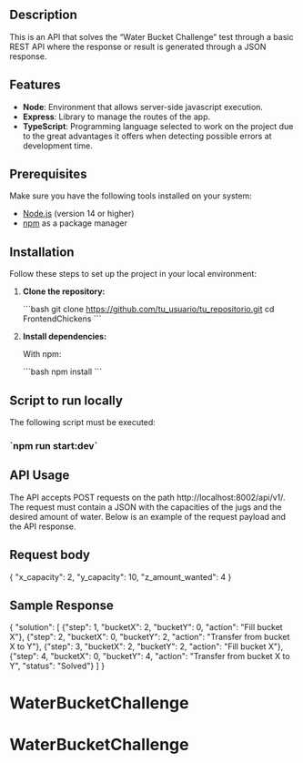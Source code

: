 ## Description

This is an API that solves the “Water Bucket Challenge” test through a basic REST API where the response or result is generated through a JSON response.

## Features

-   **Node**: Environment that allows server-side javascript execution.
-   **Express**: Library to manage the routes of the app.
-   **TypeScript**: Programming language selected to work on the project due to the great advantages it offers when detecting possible errors at development time.

## Prerequisites

Make sure you have the following tools installed on your system:

-   [Node.js](https://nodejs.org/) (version 14 or higher)
-   [npm](https://www.npmjs.com/) as a package manager

## Installation

Follow these steps to set up the project in your local environment:

1. **Clone the repository:**

    \`\`\`bash
    git clone https://github.com/tu_usuario/tu_repositorio.git
    cd FrontendChickens
    \`\`\`

2. **Install dependencies:**

    With npm:

    \`\`\`bash
    npm install
    \`\`\`

## Script to run locally

The following script must be executed:

### \`npm run start:dev\`

## API Usage

The API accepts POST requests on the path http://localhost:8002/api/v1/. The request must contain a JSON with the capacities of the jugs and the desired amount of water. Below is an example of the request payload and the API response.

## Request body

{
"x_capacity": 2,
"y_capacity": 10,
"z_amount_wanted": 4
}

## Sample Response

{
"solution": [
{"step": 1, "bucketX": 2, "bucketY": 0, "action": "Fill bucket X"},
{"step": 2, "bucketX": 0, "bucketY": 2, "action": "Transfer from bucket X to Y"},
{"step": 3, "bucketX": 2, "bucketY": 2, "action": "Fill bucket X"},
{"step": 4, "bucketX": 0, "bucketY": 4, "action": "Transfer from bucket X to Y", "status": "Solved"}
]
}
# WaterBucketChallenge
# WaterBucketChallenge

